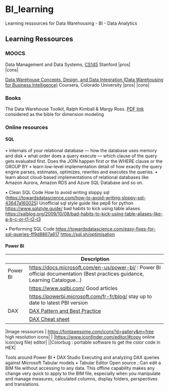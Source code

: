 # BI_learning
Learning ressources for Data Warehousing - BI - Data Analytics 

## Learning Ressources

### MOOCS
Data Management and Data Systems, [CS145](https://cs145-fa19.github.io/#)
Stanford
|pros|   
|cons|   

[Data Warehouse Concepts, Design, and Data Integration (Data Warehousing for Business Intelligence)](https://www.coursera.org/learn/dwdesign/home/welcome)
Coursera, Colorado University
|pros|
|cons|   

### Books
The Data Warehouse Toolkit,  Ralph Kimball & Margy Ross. [PDF link](http://aatinegar.com/wp-content/uploads/2016/05/Kimball_The-Data-Warehouse-Toolkit-3rd-Edition.pdf)
considered as the bible for dimension modeling

### Online resources


#### SQL 
 	
•	internals of your relational database — how the database uses memory and disk
•	what order does a query execute — which clause of the query gets evaluated first. Does the JOIN happen first or the WHERE clause or the GROUP BY
•	learn low-level implementation detail of how exactly the query engine parses, estimates, optimizes, rewrites and executes the queries.
•	learn about cloud-based implementations of relational databases like Amazon Aurora, Amazon RDS and Azure SQL Database and so on.


•	Clean SQL Code 	How to avoid writing sloppy sql (https://towardsdatascience.com/how-to-avoid-writing-sloppy-sql-43647a160025)
					Unofficial sql style guide like pep8 for python https://www.sqlstyle.guide/ 
					bad habits to kick using table aliases  https://sqlblog.org/2009/10/08/bad-habits-to-kick-using-table-aliases-like-a-b-c-or-t1-t2-t3

•	Performing SQL Code 	https://towardsdatascience.com/easy-fixes-for-sql-queries-ff9d8867a617
https://sql.sh/optimisation


#### Power BI

|   | Description |
|---------|--------------------------------------------------------------------------------------------------------------|
| Power BI  | https://docs.microsoft.com/en-us/power-bi/ : Power BI official documentation (Best practices guidance, Learning Catalogue...)| 
| | https://www.sqlbi.com/ Good articles |
| 		   |https://powerbi.microsoft.com/fr-fr/blog/ stay up to date to latest PBI version |
| DAX | [DAX Pattern and Best Practice](https://www.daxpatterns.com/patterns/?ver=excel-2010-2013) |
||[DAX Cheat sheet](https://pragmaticworks.com/portfolio/dax-cheat-sheet/) 	|

|Image ressources | https://fontawesome.com/icons?d=gallery&m=free high resolution icons|
| 		   |https://www.iconfinder.com/editor/#copy online icon(svg file) editor|
||Colorbug : portable software to get the color code in HEX|

Tools around Power BI
• DAX Studio
	Executing and analyzing DAX queries against Microsoft Tabular models
• Tabular Editor
	Open source ; Can edit a BIM file without accessing to any data. This offline capability makes any change very quick to apply to the BIM file, especially when you manipulate and manage measures, calculated columns, display folders, perspectives and translations.


